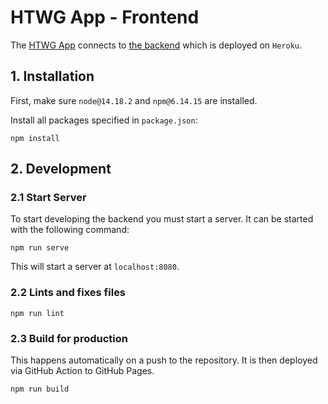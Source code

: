 # HTWG App - Frontend

The [HTWG App](https://github.com/htwg-app/htwg-app-front) connects to [the backend](https://github.com/htwg-app/htwg-app-back) which is deployed on `Heroku`.

## 1. Installation

First, make sure `node@14.18.2` and `npm@6.14.15` are installed.

Install all packages specified in `package.json`:

```shell
npm install
```


## 2. Development

### 2.1 Start Server

To start developing the backend you must start a server. It can be started with the following command:

```shell
npm run serve
```

This will start a server at `localhost:8080`.

### 2.2 Lints and fixes files

```shell
npm run lint
```

### 2.3 Build for production

This happens automatically on a push to the repository. It is then deployed via GitHub Action to GitHub Pages.
```shell
npm run build
```
